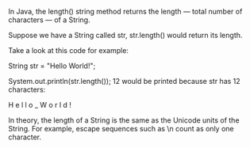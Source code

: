 In Java, the length() string method returns the length ⁠— total number of characters ⁠— of a String.

Suppose we have a String called str, str.length() would return its length.

Take a look at this code for example:

String str = "Hello World!";

System.out.println(str.length());
12 would be printed because str has 12 characters:

H e l l o _ W o r l d !

In theory, the length of a String is the same as the Unicode units of the String. For example, escape sequences such as \n count as only one character.